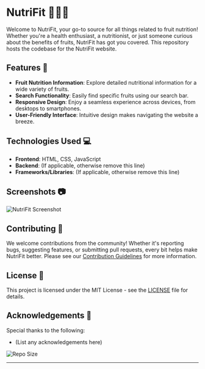 # NutriFit 🍏🍌🍓

Welcome to NutriFit, your go-to source for all things related to fruit nutrition! Whether you're a health enthusiast, a nutritionist, or just someone curious about the benefits of fruits, NutriFit has got you covered. This repository hosts the codebase for the NutriFit website.

## Features 🌟

- **Fruit Nutrition Information**: Explore detailed nutritional information for a wide variety of fruits.
- **Search Functionality**: Easily find specific fruits using our search bar.
- **Responsive Design**: Enjoy a seamless experience across devices, from desktops to smartphones.
- **User-Friendly Interface**: Intuitive design makes navigating the website a breeze.

## Technologies Used 💻

- **Frontend**: HTML, CSS, JavaScript
- **Backend**: (If applicable, otherwise remove this line)
- **Frameworks/Libraries**: (If applicable, otherwise remove this line)

## Screenshots 📷

![NutriFit Screenshot](Screenshot (318))


## Contributing 🤝

We welcome contributions from the community! Whether it's reporting bugs, suggesting features, or submitting pull requests, every bit helps make NutriFit better. Please see our [Contribution Guidelines](CONTRIBUTING.md) for more information.

## License 📝

This project is licensed under the MIT License - see the [LICENSE](LICENSE) file for details.

## Acknowledgements 🙏

Special thanks to the following:

- (List any acknowledgements here)

![Repo Size](https://img.shields.io/github/repo-size/Krypto-etox/NutriFit)

---
